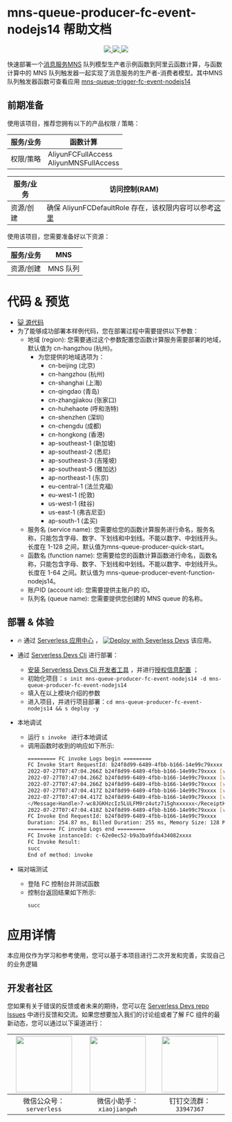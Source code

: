 # mns-queue-producer-fc-event-nodejs14 帮助文档

<p align="center" class="flex justify-center">
    <a href="https://www.serverless-devs.com" class="ml-1">
    <img src="http://editor.devsapp.cn/icon?package=mns-queue-producer-fc-event-nodejs14&type=packageType">
  </a>
  <a href="http://www.devsapp.cn/details.html?name=mns-queue-producer-fc-event-nodejs14" class="ml-1">
    <img src="http://editor.devsapp.cn/icon?package=mns-queue-producer-fc-event-nodejs14&type=packageVersion">
  </a>
  <a href="http://www.devsapp.cn/details.html?name=mns-queue-producer-fc-event-nodejs14" class="ml-1">
    <img src="http://editor.devsapp.cn/icon?package=mns-queue-producer-fc-event-nodejs14&type=packageDownload">
  </a>
</p>

<description>

快速部署一个[消息服务MNS](https://help.aliyun.com/document_detail/27414.html) 队列模型生产者示例函数到阿里云函数计算，与函数计算中的 MNS 队列触发器一起实现了消息服务的生产者-消费者模型。其中MNS 队列触发器函数可查看应用 [mns-queue-trigger-fc-event-nodejs14](http://www.devsapp.cn/details.html?name=mns-queue-trigger-fc-event-nodejs14)

</description>

## 前期准备
使用该项目，推荐您拥有以下的产品权限 / 策略：

| 服务/业务 | 函数计算 |     
| --- |  --- |   
| 权限/策略 | AliyunFCFullAccess <br> AliyunMNSFullAccess |

| 服务/业务 | 访问控制(RAM) |     
| --- |  --- |   
| 资源/创建 | 确保 AliyunFCDefaultRole 存在，该权限内容可以参考[这里](https://help.aliyun.com/document_detail/181589.html) |

使用该项目，您需要准备好以下资源：

| 服务/业务 | MNS |     
| --- |  --- |   
| 资源/创建 | MNS 队列 |  

<codepre id="codepre">

# 代码 & 预览

- [ :smiley_cat:  源代码](https://github.com/devsapp/start-fc/blob/main/event-function/mns-queue-producer-fc-event-nodejs14)
- 为了能够成功部署本样例代码，您在部署过程中需要提供以下参数：
    - 地域 (region): 您需要通过这个参数配置您函数计算服务需要部署的地域，默认值为 cn-hangzhou (杭州)。
      - 为您提供的地域选项为：
        - cn-beijing (北京)
        - cn-hangzhou (杭州)
        - cn-shanghai (上海)
        - cn-qingdao (青岛)
        - cn-zhangjiakou (张家口)
        - cn-huhehaote (呼和浩特)
        - cn-shenzhen (深圳)
        - cn-chengdu (成都)
        - cn-hongkong (香港)
        - ap-southeast-1 (新加坡)
        - ap-southeast-2 (悉尼)
        - ap-southeast-3 (吉隆坡)
        - ap-southeast-5 (雅加达)
        - ap-northeast-1 (东京)
        - eu-central-1 (法兰克福)
        - eu-west-1 (伦敦)
        - us-west-1 (硅谷)
        - us-east-1 (弗吉尼亚)
        - ap-south-1 (孟买)
    - 服务名 (service name): 您需要给您的函数计算服务进行命名，服务名称，只能包含字母、数字、下划线和中划线。不能以数字、中划线开头。长度在 1-128 之间，默认值为mns-queue-producer-quick-start。
    - 函数名 (function name): 您需要给您的函数计算函数进行命名，函数名称，只能包含字母、数字、下划线和中划线。不能以数字、中划线开头。长度在 1-64 之间。默认值为 mns-queue-producer-event-function-nodejs14。
    - 账户ID (account id): 您需要提供主账户的 ID。
    - 队列名 (queue name): 您需要提供您创建的 MNS queue 的名称。

</codepre>

<deploy>

## 部署 & 体验

<appcenter>

-  :fire:  通过 [Serverless 应用中心](https://fcnext.console.aliyun.com/applications/create?template=mns-queue-producer-fc-event-nodejs14) ，
[![Deploy with Severless Devs](https://img.alicdn.com/imgextra/i1/O1CN01w5RFbX1v45s8TIXPz_!!6000000006118-55-tps-95-28.svg)](https://fcnext.console.aliyun.com/applications/create?template=mns-queue-producer-fc-event-nodejs14)  该应用。 

</appcenter>

- 通过 [Serverless Devs Cli](https://www.serverless-devs.com/serverless-devs/install) 进行部署：
    - [安装 Serverless Devs Cli 开发者工具](https://www.serverless-devs.com/serverless-devs/install) ，并进行[授权信息配置](https://www.serverless-devs.com/fc/config) ；
    - 初始化项目：`s init mns-queue-producer-fc-event-nodejs14 -d mns-queue-producer-fc-event-nodejs14` 
    - 填入在以上模块介绍的参数
    - 进入项目，并进行项目部署：`cd mns-queue-producer-fc-event-nodejs14 && s deploy -y`
  
- 本地调试
  - 运行 `s invoke ` 进行本地调试
  - 调用函数时收到的响应如下所示:
    ```bash
    ========= FC invoke Logs begin =========
    FC Invoke Start RequestId: b24f8d99-6489-4fbb-b166-14e99c79xxxx
    2022-07-27T07:47:04.266Z b24f8d99-6489-4fbb-b166-14e99c79xxxx [verbose] method: POST
    2022-07-27T07:47:04.266Z b24f8d99-6489-4fbb-b166-14e99c79xxxx [verbose] request headers: {"date":"Wed, 27 Jul 2022 07:47:04 GMT","x-mns-version":"2015-06-06","content-type":"application/xml;charset=utf-8","content-length":164,"content-md5":"Mzc4NGZlZGFmYTIwMjM4MmUyZTg0xxxxxxxxxxxxxxxx","authorization":"MNS STS.NUwwV5Nmmxxxxxxxxxxxxxxxx:2pfMiaTGk8OIxxxxxxxxxxx"}
    2022-07-27T07:47:04.266Z b24f8d99-6489-4fbb-b166-14e99c79xxxx [verbose] request body: <?xml version="1.0" encoding="UTF-8"?><Message xmlns="http://mns.aliyuncs.com/doc/v1/"><MessageBody>hello mns</MessageBody><DelaySeconds>20</DelaySeconds></Message>
    2022-07-27T07:47:04.417Z b24f8d99-6489-4fbb-b166-14e99c79xxxx [verbose] statusCode 201
    2022-07-27T07:47:04.417Z b24f8d99-6489-4fbb-b166-14e99c79xxxx [verbose] response headers: {"server":"AliyunMQS","date":"Wed, 27 Jul 2022 07:47:04 GMT","content-type":"text/xml;charset=utf-8","content-length":"279","connection":"keep-alive","x-mns-version":"2015-06-06","x-mns-request-id":"62E0ED78333842C815F2xxxx"}
    </Message>Handle>7-wc8JGKHzcIz5LULFM9rz4utz7i5ghxxxxxx</ReceiptHandle>] response body: <?xml version="1.0" ?>
    2022-07-27T07:47:04.418Z b24f8d99-6489-4fbb-b166-14e99c79xxxx [verbose] Send message succ: MessageID:EB0A77CA80764167483B8948xxxxxxxx,BodyMD5:0C91FF67AF5B07A61C82F0DDxxxxxxxx
    FC Invoke End RequestId: b24f8d99-6489-4fbb-b166-14e99c79xxxx
    Duration: 254.87 ms, Billed Duration: 255 ms, Memory Size: 128 MB, Max Memory Used: 51.38 MB
    ========= FC invoke Logs end =========
    FC Invoke instanceId: c-62e0ec52-b9a3ba9fda434082xxxx
    FC Invoke Result:
    succ
    End of method: invoke
      ```
- 端对端测试
  - 登陆 FC 控制台并测试函数
  - 控制台返回结果如下所示:
    ```bash
    succ
    ```
</deploy>

<appdetail id="flushContent">

# 应用详情



本应用仅作为学习和参考使用，您可以基于本项目进行二次开发和完善，实现自己的业务逻辑



</appdetail>

<devgroup>

## 开发者社区

您如果有关于错误的反馈或者未来的期待，您可以在 [Serverless Devs repo Issues](https://github.com/serverless-devs/serverless-devs/issues) 中进行反馈和交流。如果您想要加入我们的讨论组或者了解 FC 组件的最新动态，您可以通过以下渠道进行：

<p align="center">

| <img src="https://serverless-article-picture.oss-cn-hangzhou.aliyuncs.com/1635407298906_20211028074819117230.png" width="130px" > | <img src="https://serverless-article-picture.oss-cn-hangzhou.aliyuncs.com/1635407044136_20211028074404326599.png" width="130px" > | <img src="https://serverless-article-picture.oss-cn-hangzhou.aliyuncs.com/1635407252200_20211028074732517533.png" width="130px" > |
|--- | --- | --- |
| <center>微信公众号：`serverless`</center> | <center>微信小助手：`xiaojiangwh`</center> | <center>钉钉交流群：`33947367`</center> | 

</p>

</devgroup>